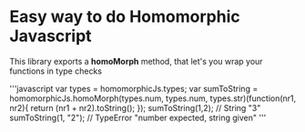 # Easy way to do Homomorphic Javascript

This library exports a **homoMorph** method, that let's you wrap your functions in type checks

'''javascript
    var types = homomorphicJs.types;
    var sumToString = homomorphicJs.homoMorph(types.num, types.num, types.str)(function(nr1, nr2){ 
        return (nr1 + nr2).toString(); 
    });
    sumToString(1,2); // String "3"
    sumToString(1, "2"); // TypeError "number expected, string given"
''' 